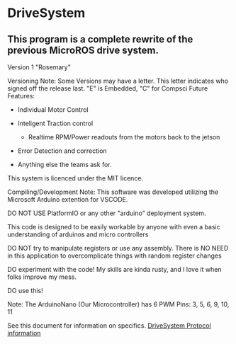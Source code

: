 # DriveSystem


## This program is a complete rewrite of the previous MicroROS drive system.


Version 1 "Rosemary"


Versioning Note: Some Versions may have a letter. This letter indicates who signed off the release last. "E" is Embedded, "C" for Compsci
Future Features:

* Individual Motor Control

* Inteligent Traction control
  
  * Realtime RPM/Power readouts from the motors back to the jetson

* Error Detection and correction

* Anything else the teams ask for.

This system is licenced under the MIT licence.

Compiling/Development Note: This software was developed utilizing the Microsoft Arduino extention for VSCODE.

DO NOT USE PlatformIO or any other "arduino" deployment system.

This code is designed to be easily workable by anyone with even a basic understanding of arduinos and micro controllers

DO NOT try to manipulate registers or use any assembly. There is NO NEED in this application to overcomplicate things with random register changes

DO experiment with the code! My skills are kinda rusty, and I love it when folks improve my mess.

DO use this!


Note: The ArduinoNano (Our Microcontroller) has 6 PWM Pins: 3, 5, 6, 9, 10, 11

See this document for information on specifics. [DriveSystem Protocol information](SerialCommands.md)
